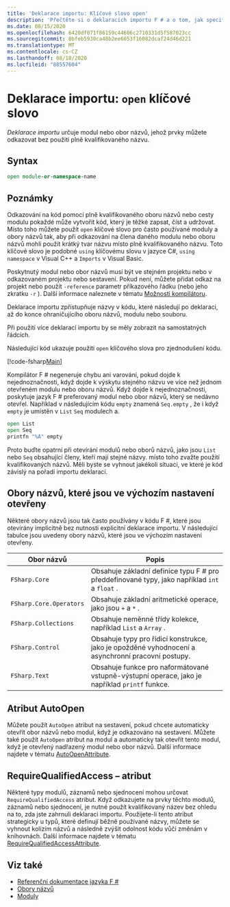 ```yaml
---
title: 'Deklarace importu: Klíčové slovo open'
description: 'Přečtěte si o deklaracích importu F # a o tom, jak specifikují modul nebo obor názvů, jejichž prvky můžete odkazovat bez použití plně kvalifikovaného názvu.'
ms.date: 08/15/2020
ms.openlocfilehash: 6420df071f86159c44606c2710331d5f587023cc
ms.sourcegitcommit: 8bfeb5930ca48b2ee6053f16082dcaf24d46d221
ms.translationtype: MT
ms.contentlocale: cs-CZ
ms.lasthandoff: 08/18/2020
ms.locfileid: "88557604"
---
```

# <a name="import-declarations-the-open-keyword"></a>Deklarace importu: `open` klíčové slovo

*Deklarace importu* určuje modul nebo obor názvů, jehož prvky můžete odkazovat bez použití plně kvalifikovaného názvu.

## <a name="syntax"></a>Syntax

```fsharp
open module-or-namespace-name
```

## <a name="remarks"></a>Poznámky

Odkazování na kód pomocí plně kvalifikovaného oboru názvů nebo cesty modulu pokaždé může vytvořit kód, který je těžké zapsat, číst a udržovat. Místo toho můžete použít `open` klíčové slovo pro často používané moduly a obory názvů tak, aby při odkazování na člena daného modulu nebo oboru názvů mohli použít krátký tvar názvu místo plně kvalifikovaného názvu. Toto klíčové slovo je podobné `using` klíčovému slovu v jazyce C#, `using namespace` v Visual C++ a `Imports` v Visual Basic.

Poskytnutý modul nebo obor názvů musí být ve stejném projektu nebo v odkazovaném projektu nebo sestavení. Pokud není, můžete přidat odkaz na projekt nebo použít `-reference` parametr příkazového řádku (nebo jeho zkratku `-r` ). Další informace naleznete v tématu [Možnosti kompilátoru](compiler-options.md).

Deklarace importu zpřístupňuje názvy v kódu, které následují po deklaraci, až do konce ohraničujícího oboru názvů, modulu nebo souboru.

Při použití více deklarací importu by se měly zobrazit na samostatných řádcích.

Následující kód ukazuje použití `open` klíčového slova pro zjednodušení kódu.

[!code-fsharp[Main](~/samples/snippets/fsharp/lang-ref-2/snippet6801.fs)]

Kompilátor F # negeneruje chybu ani varování, pokud dojde k nejednoznačnosti, když dojde k výskytu stejného názvu ve více než jednom otevřeném modulu nebo oboru názvů. Když dojde k nejednoznačnosti, poskytuje jazyk F # preferovaný modul nebo obor názvů, který se nedávno otevřel. Například v následujícím kódu `empty` znamená `Seq.empty` , že i když `empty` je umístěn v `List` `Seq` modulech a.

```fsharp
open List
open Seq
printfn "%A" empty
```

Proto buďte opatrní při otevírání modulů nebo oborů názvů, jako jsou `List` nebo `Seq` obsahující členy, kteří mají stejné názvy. místo toho zvažte použití kvalifikovaných názvů. Měli byste se vyhnout jakékoli situaci, ve které je kód závislý na pořadí importu deklarací.

## <a name="namespaces-that-are-open-by-default"></a>Obory názvů, které jsou ve výchozím nastavení otevřeny

Některé obory názvů jsou tak často používány v kódu F #, které jsou otevírány implicitně bez nutnosti explicitní deklarace importu. V následující tabulce jsou uvedeny obory názvů, které jsou ve výchozím nastavení otevřeny.

|Obor názvů|Popis|
|---------|-----------|
|`FSharp.Core`|Obsahuje základní definice typu F # pro předdefinované typy, jako například `int` a `float` .|
|`FSharp.Core.Operators`|Obsahuje základní aritmetické operace, jako jsou `+` a `*` .|
|`FSharp.Collections`|Obsahuje neměnné třídy kolekce, například `List` a `Array` .|
|`FSharp.Control`|Obsahuje typy pro řídicí konstrukce, jako je opožděné vyhodnocení a asynchronní pracovní postupy.|
|`FSharp.Text`|Obsahuje funkce pro naformátované vstupně-výstupní operace, jako je například `printf` funkce.|

## <a name="autoopen-attribute"></a>Atribut AutoOpen

Můžete použít `AutoOpen` atribut na sestavení, pokud chcete automaticky otevřít obor názvů nebo modul, když je odkazováno na sestavení. Můžete také použít `AutoOpen` atribut na modul a automaticky tak otevřít tento modul, když je otevřený nadřazený modul nebo obor názvů. Další informace najdete v tématu [AutoOpenAttribute](https://fsharp.github.io/fsharp-core-docs/reference/fsharp-core-autoopenattribute.html).

## <a name="requirequalifiedaccess-attribute"></a>RequireQualifiedAccess – atribut

Některé typy modulů, záznamů nebo sjednocení mohou určovat `RequireQualifiedAccess` atribut. Když odkazujete na prvky těchto modulů, záznamů nebo sjednocení, je nutné použít kvalifikovaný název bez ohledu na to, zda jste zahrnuli deklaraci importu. Použijete-li tento atribut strategicky u typů, které definují běžně používané názvy, můžete se vyhnout kolizím názvů a následně zvýšit odolnost kódu vůči změnám v knihovnách. Další informace najdete v tématu [RequireQualifiedAccessAttribute](https://fsharp.github.io/fsharp-core-docs/reference/fsharp-core-requirequalifiedaccessattribute.html).

## <a name="see-also"></a>Viz také

- [Referenční dokumentace jazyka F #](index.md)
- [Obory názvů](namespaces.md)
- [Moduly](modules.md)
